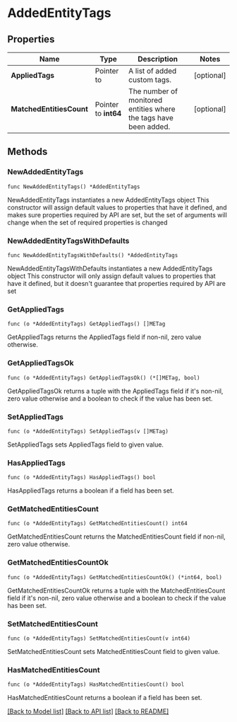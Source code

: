 # AddedEntityTags

## Properties

Name | Type | Description | Notes
------------ | ------------- | ------------- | -------------
**AppliedTags** | Pointer to  | A list of added custom tags. | [optional] 
**MatchedEntitiesCount** | Pointer to **int64** | The number of monitored entities where the tags have been added. | [optional] 

## Methods

### NewAddedEntityTags

`func NewAddedEntityTags() *AddedEntityTags`

NewAddedEntityTags instantiates a new AddedEntityTags object
This constructor will assign default values to properties that have it defined,
and makes sure properties required by API are set, but the set of arguments
will change when the set of required properties is changed

### NewAddedEntityTagsWithDefaults

`func NewAddedEntityTagsWithDefaults() *AddedEntityTags`

NewAddedEntityTagsWithDefaults instantiates a new AddedEntityTags object
This constructor will only assign default values to properties that have it defined,
but it doesn't guarantee that properties required by API are set

### GetAppliedTags

`func (o *AddedEntityTags) GetAppliedTags() []METag`

GetAppliedTags returns the AppliedTags field if non-nil, zero value otherwise.

### GetAppliedTagsOk

`func (o *AddedEntityTags) GetAppliedTagsOk() (*[]METag, bool)`

GetAppliedTagsOk returns a tuple with the AppliedTags field if it's non-nil, zero value otherwise
and a boolean to check if the value has been set.

### SetAppliedTags

`func (o *AddedEntityTags) SetAppliedTags(v []METag)`

SetAppliedTags sets AppliedTags field to given value.

### HasAppliedTags

`func (o *AddedEntityTags) HasAppliedTags() bool`

HasAppliedTags returns a boolean if a field has been set.

### GetMatchedEntitiesCount

`func (o *AddedEntityTags) GetMatchedEntitiesCount() int64`

GetMatchedEntitiesCount returns the MatchedEntitiesCount field if non-nil, zero value otherwise.

### GetMatchedEntitiesCountOk

`func (o *AddedEntityTags) GetMatchedEntitiesCountOk() (*int64, bool)`

GetMatchedEntitiesCountOk returns a tuple with the MatchedEntitiesCount field if it's non-nil, zero value otherwise
and a boolean to check if the value has been set.

### SetMatchedEntitiesCount

`func (o *AddedEntityTags) SetMatchedEntitiesCount(v int64)`

SetMatchedEntitiesCount sets MatchedEntitiesCount field to given value.

### HasMatchedEntitiesCount

`func (o *AddedEntityTags) HasMatchedEntitiesCount() bool`

HasMatchedEntitiesCount returns a boolean if a field has been set.


[[Back to Model list]](../README.md#documentation-for-models) [[Back to API list]](../README.md#documentation-for-api-endpoints) [[Back to README]](../README.md)


